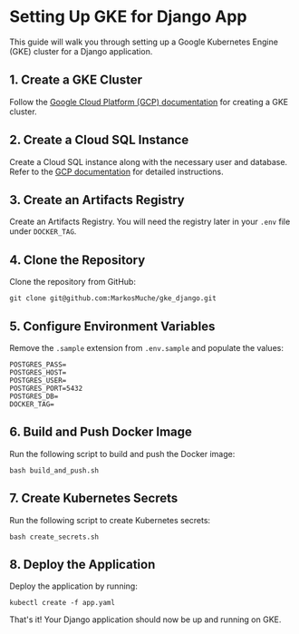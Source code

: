 # Setting Up GKE for Django App

This guide will walk you through setting up a Google Kubernetes Engine (GKE) cluster for a Django application.

## 1. Create a GKE Cluster

Follow the [Google Cloud Platform (GCP) documentation](https://cloud.google.com/kubernetes-engine/docs/how-to/creating-a-cluster) for creating a GKE cluster.

## 2. Create a Cloud SQL Instance

Create a Cloud SQL instance along with the necessary user and database. Refer to the [GCP documentation](https://cloud.google.com/sql/docs/mysql/create-instance) for detailed instructions.

## 3. Create an Artifacts Registry

Create an Artifacts Registry. You will need the registry later in your `.env` file under `DOCKER_TAG`.

## 4. Clone the Repository

Clone the repository from GitHub:

```
git clone git@github.com:MarkosMuche/gke_django.git
```

## 5. Configure Environment Variables

Remove the `.sample` extension from `.env.sample` and populate the values:

```
POSTGRES_PASS=
POSTGRES_HOST=
POSTGRES_USER=
POSTGRES_PORT=5432
POSTGRES_DB=
DOCKER_TAG=
```

## 6. Build and Push Docker Image

Run the following script to build and push the Docker image:

```
bash build_and_push.sh
```

## 7. Create Kubernetes Secrets

Run the following script to create Kubernetes secrets:

```
bash create_secrets.sh
```

## 8. Deploy the Application

Deploy the application by running:

```
kubectl create -f app.yaml
```

That's it! Your Django application should now be up and running on GKE.
